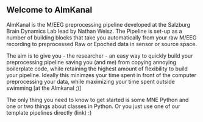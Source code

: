 ## Welcome to AlmKanal

AlmKanal is the M/EEG preprocessing pipeline developed at the Salzburg Brain Dynamics Lab lead by Nathan Weisz.
The Pipeline is set-up as a number of building blocks that take you automatically from your raw M/EEG recording to preprocessed Raw or Epoched data in sensor or source space.

The aim is to give you - the researcher - an easy way to quickly build your preprocessing pipeline saving you (and me) from copying annoying boilerplate code, while retaining the highest amount of flexibility to build your pipeline.
Ideally this minimzes your time spent in front of the computer preprocessing your data, while maximizing your time spent outside swimming [at the Almkanal ;)]

The only thing you need to know to get started is some MNE Python and one or two things about classes in Python.
Or you just use one of our template pipelines directly (link) :)